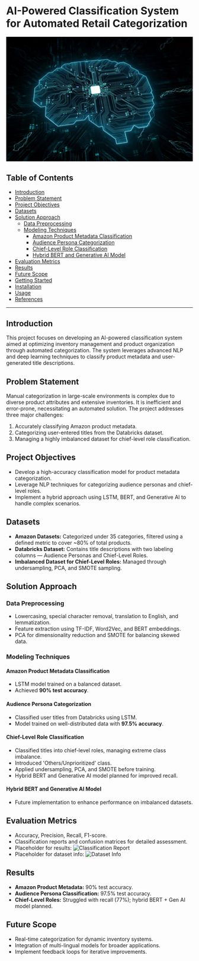 # AI-Powered Classification System for Automated Retail Categorization

<!-- Project Banner -->
![Project Banner](banner_image.png)

## Table of Contents

- [Introduction](#introduction)
- [Problem Statement](#problem-statement)
- [Project Objectives](#project-objectives)
- [Datasets](#datasets)
- [Solution Approach](#solution-approach)
  - [Data Preprocessing](#data-preprocessing)
  - [Modeling Techniques](#modeling-techniques)
    - [Amazon Product Metadata Classification](#amazon-product-metadata-classification)
    - [Audience Persona Categorization](#audience-persona-categorization)
    - [Chief-Level Role Classification](#chief-level-role-classification)
    - [Hybrid BERT and Generative AI Model](#hybrid-bert-and-generative-ai-model)
- [Evaluation Metrics](#evaluation-metrics)
- [Results](#results)
- [Future Scope](#future-scope)
- [Getting Started](#getting-started)
- [Installation](#installation)
- [Usage](#usage)
- [References](#references)

---

## Introduction
This project focuses on developing an AI-powered classification system aimed at optimizing inventory management and product organization through automated categorization. The system leverages advanced NLP and deep learning techniques to classify product metadata and user-generated title descriptions.

## Problem Statement
Manual categorization in large-scale environments is complex due to diverse product attributes and extensive inventories. It is inefficient and error-prone, necessitating an automated solution. The project addresses three major challenges:
1. Accurately classifying Amazon product metadata.
2. Categorizing user-entered titles from the Databricks dataset.
3. Managing a highly imbalanced dataset for chief-level role classification.

## Project Objectives
- Develop a high-accuracy classification model for product metadata categorization.
- Leverage NLP techniques for categorizing audience personas and chief-level roles.
- Implement a hybrid approach using LSTM, BERT, and Generative AI to handle complex scenarios.

## Datasets
- **Amazon Datasets:** Categorized under 35 categories, filtered using a defined metric to cover ~80% of total products.
- **Databricks Dataset:** Contains title descriptions with two labeling columns — Audience Personas and Chief-Level Roles.
- **Imbalanced Dataset for Chief-Level Roles:** Managed through undersampling, PCA, and SMOTE sampling.

## Solution Approach
### Data Preprocessing
- Lowercasing, special character removal, translation to English, and lemmatization.
- Feature extraction using TF-IDF, Word2Vec, and BERT embeddings.
- PCA for dimensionality reduction and SMOTE for balancing skewed data.

### Modeling Techniques
#### Amazon Product Metadata Classification
- LSTM model trained on a balanced dataset.
- Achieved **90% test accuracy**.

#### Audience Persona Categorization
- Classified user titles from Databricks using LSTM.
- Model trained on well-distributed data with **97.5% accuracy**.

#### Chief-Level Role Classification
- Classified titles into chief-level roles, managing extreme class imbalance.
- Introduced 'Others/Unprioritized' class.
- Applied undersampling, PCA, and SMOTE before training.
- Hybrid BERT and Generative AI model planned for improved recall.

#### Hybrid BERT and Generative AI Model
- Future implementation to enhance performance on imbalanced datasets.

## Evaluation Metrics
- Accuracy, Precision, Recall, F1-score.
- Classification reports and confusion matrices for detailed assessment.
- Placeholder for results: ![Classification Report](results1.png)
- Placeholder for dataset info: ![Dataset Info](results2.png)

## Results
- **Amazon Product Metadata:** 90% test accuracy.
- **Audience Persona Classification:** 97.5% test accuracy.
- **Chief-Level Roles:** Struggled with recall (77%); hybrid BERT + Gen AI model planned.

## Future Scope
- Real-time categorization for dynamic inventory systems.
- Integration of multi-lingual models for broader applications.
- Implement feedback loops for iterative improvements.
